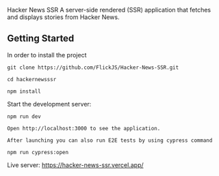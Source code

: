 Hacker News SSR
A server-side rendered (SSR) application that fetches and displays stories from Hacker News.

## Getting Started

In order to install the project

```
git clone https://github.com/FlickJS/Hacker-News-SSR.git

cd hackernewsssr

npm install
```

Start the development server:
```
npm run dev

Open http://localhost:3000 to see the application.

After launching you can also run E2E tests by using cypress command

npm run cypress:open
```
Live server: https://hacker-news-ssr.vercel.app/
